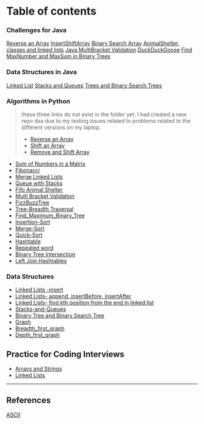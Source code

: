# Table of contents

### Challenges for Java
[Reverse an Array](/dsa/java_challenges/ArrayReverse)
[InsertShiftArray](/dsa/java_challenges/src/main/resources/java_challenges/InsertShiftArray.md)
[Binary Search Array](/dsa/java_challenges/src/main/resources/java_challenges/BinarySearch.md)
[AnimalShelter, classes and linked lists](/dsa/java_challenges/src/main/resources/java_challenges/animalShelter.md)
[Java MultiBracket Validation](/dsa/java_challenges/src/main/resources/java_challenges/multiBracketValidation.md)
[DuckDuckGoose](/dsa/java_challenges/src/main/resources/java_challenges/ddg.md)
[Find MaxNumber and MaxSum in Binary Trees](/dsa/java_challenges/src/main/resources/java_challenges/findMaxSumInTree.md)

### Data Structures in Java
[Linked List](/dsa/java_challenges/src/main/resources/data_structures/linkedList.md)
[Stacks and Queues](/dsa/java_challenges/src/main/resources/data_structures/stacksAndqueues.md)
[Trees and Binary Search Trees](/dsa/java_challenges/src/main/resources/data_structures/trees.md)



### Algorithms in Python

> these three links do not exist in the folder yet. I had created a new repo dsa due to my testing issues related to problems related to the different versions on my laptop.
> * [Reverse an Array](/dsa/challenges/array_reverse/README.md)
> * [Shift an Array](/dsa/challenges/array_shift/README.md)
> * [Remove and Shift Array](/dsa/challenges/array_shift/README.md)

* [Sum of Numbers in a Matrix](/dsa/challenges/array_sum_of_matrix/README.md)
* [Fibonacci](dsa/challenges/fibonacci/fibonacci.py)
* [Merge Linked Lists](/dsa/challenges/ll_merge/README.md)
* [Queue with Stacks](dsa/challenges/queue_with_stacks/README.md)
* [Fifo Animal Shelter](dsa/challenges/fifo_animal_shelter/README.md)
* [Multi Bracket Validation](dsa/challenges/multi_bracket_validation/README.md)
* [FizzBuzzTree](dsa/challenges/fizz_buzz_tree/README.md)
* [Tree-Breadth Traversal](dsa/challenges/tree_breadth_first/README.md)
* [Find_Maximum_Binary_Tree](dsa/challenges/find_max_binary_tree/README.md)
* [Insertion-Sort](dsa/challenges/insertion_sort/README.md)
* [Merge-Sort](dsa/challenges/merge_sort/README.md)
* [Quick-Sort](dsa/challenges/quick_sort/README.md)
* [Hashtable](dsa/challenges/hastable/README.md)
* [Repeated word](dsa/challenges/repeated_word/README.md)
* [Binary Tree Intersection](dsa/challenges/tree_intersection/README.md)
* [Left Join Hashtables](dsa/challenges/left_join_hash/README.md)

### Data Structures
* [Linked Lists -insert](dsa/data_structures/linked_list/README.md)
* [Linked Lists- append, insertBefore, insertAfter](dsa/data_structures/linked_list/README.md)
* [Linked Lists- find kth position from the end in linked list](dsa/data_structures/linked_list/README.md)
* [Stacks-and-Queues](dsa/data_structures/stack_and_queues/README.md)
* [Binary Tree and Binary Search Tree](dsa/data_structures/tree/README.md)
* [Graph](dsa/data_structures/graph/README.md)
* [Breadth_first_graph](dsa/challenges/graph_breadth_first/README.md)
* [Depth_first_graph](dsa/challenges/graph_depth_first/README.md)

## Practice for Coding Interviews
* [Arrays and Strings](dsa/practice_coding/arrays_and_strings/README.md)
* [Linked Lists](dsa/practice_coding/practice_linked_lists/README.md)
-----------------------------------



## References
[ASCII](https://www.techonthenet.com/ascii/chart.php)
